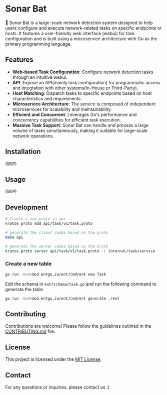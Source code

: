 # Sonar Bat

🦇 Sonar Bat is a large-scale network detection system designed to help users configure and execute network-related tasks on specific endpoints or hosts. It features a user-friendly web interface (webui) for task configuration and is built using a microservice architecture with Go as the primary programming language.

## Features

- **Web-based Task Configuration**: Configure network detection tasks through an intuitive webui.
- **API**: Expose an API(mainly task configuration) for programmatic access and integration with other systems(In-House or Third-Party).
- **Host Matching**: Dispatch tasks to specific endpoints based on host characteristics and requirements.
- **Microservice Architecture**: The service is composed of independent microservices for scalability and maintainability.
- **Efficient and Concurrent**: Leverages Go's performance and concurrency capabilities for efficient task execution.
- **Massive Task Support**: Sonar Bat can handle and process a large volume of tasks simultaneously, making it suitable for large-scale network operations.

## Installation
(WIP)

## Usage
(WIP)

## Development
```bash
# Create a new proto in api
kratos proto add api/task/v1/task.proto

# generate the client codes based on the proto
make api

# generate the server codes based on the proto
kratos proto server api/task/v1/task.proto -t internal/task/service
```

### Create a new table
```bash
go run -mod=mod entgo.io/ent/cmd/ent new Task
```
Edit the schema in `ent/schema/task.go` and run the following command to generate the table
```bash
go run -mod=mod entgo.io/ent/cmd/ent generate ./ent
```

## Contributing

Contributions are welcome! Please follow the guidelines outlined in the [CONTRIBUTING.md](CONTRIBUTING.md) file.

## License

This project is licensed under the [MIT License](LICENSE).

## Contact

For any questions or inquiries, please contact us :)